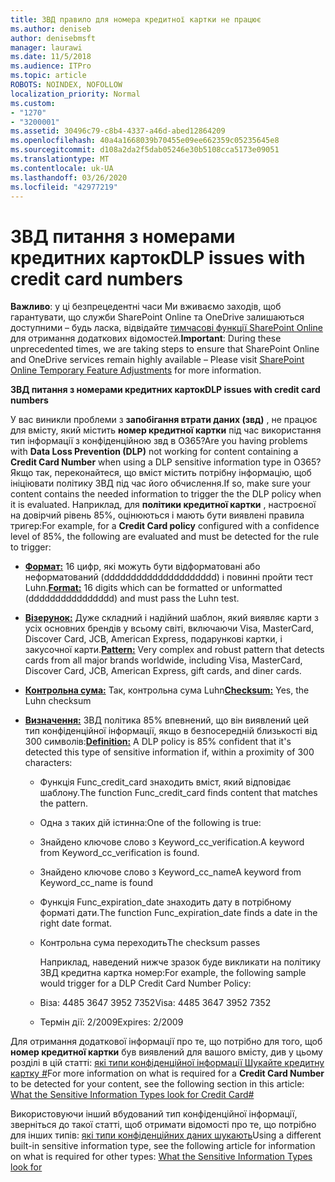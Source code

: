 ```yaml
---
title: ЗВД правило для номера кредитної картки не працює
ms.author: deniseb
author: denisebmsft
manager: laurawi
ms.date: 11/5/2018
ms.audience: ITPro
ms.topic: article
ROBOTS: NOINDEX, NOFOLLOW
localization_priority: Normal
ms.custom:
- "1270"
- "3200001"
ms.assetid: 30496c79-c8b4-4337-a46d-abed12864209
ms.openlocfilehash: 40a4a1668039b70455e09ee662359c05235645e8
ms.sourcegitcommit: d108a2da2f5dab05246e30b5108cca5173e09051
ms.translationtype: MT
ms.contentlocale: uk-UA
ms.lasthandoff: 03/26/2020
ms.locfileid: "42977219"
---
```

# <a name="dlp-issues-with-credit-card-numbers"></a><span data-ttu-id="c75f8-102">ЗВД питання з номерами кредитних карток</span><span class="sxs-lookup"><span data-stu-id="c75f8-102">DLP issues with credit card numbers</span></span>

<span data-ttu-id="c75f8-103">**Важливо**: у ці безпрецедентні часи Ми вживаємо заходів, щоб гарантувати, що служби SharePoint Online та OneDrive залишаються доступними – будь ласка, відвідайте [тимчасові функції SharePoint Online](https://aka.ms/ODSPAdjustments) для отримання додаткових відомостей.</span><span class="sxs-lookup"><span data-stu-id="c75f8-103">**Important**: During these unprecedented times, we are taking steps to ensure that SharePoint Online and OneDrive services remain highly available – Please visit [SharePoint Online Temporary Feature Adjustments](https://aka.ms/ODSPAdjustments) for more information.</span></span>

<span data-ttu-id="c75f8-104">**ЗВД питання з номерами кредитних карток**</span><span class="sxs-lookup"><span data-stu-id="c75f8-104">**DLP issues with credit card numbers**</span></span>

<span data-ttu-id="c75f8-105">У вас виникли проблеми з **запобігання втрати даних (звд)** , не працює для вмісту, який містить **номер кредитної картки** під час використання тип інформації з конфіденційною звд в O365?</span><span class="sxs-lookup"><span data-stu-id="c75f8-105">Are you having problems with **Data Loss Prevention (DLP)** not working for content containing a **Credit Card Number** when using a DLP sensitive information type in O365?</span></span> <span data-ttu-id="c75f8-106">Якщо так, переконайтеся, що вміст містить потрібну інформацію, щоб ініціювати політику ЗВД під час його обчислення.</span><span class="sxs-lookup"><span data-stu-id="c75f8-106">If so, make sure your content contains the needed information to trigger the the DLP policy when it is evaluated.</span></span> <span data-ttu-id="c75f8-107">Наприклад, для **політики кредитної картки** , настроєної на довірчий рівень 85%, оцінюються і мають бути виявлені правила тригер:</span><span class="sxs-lookup"><span data-stu-id="c75f8-107">For example, for a **Credit Card policy** configured with a confidence level of 85%, the following are evaluated and must be detected for the rule to trigger:</span></span>
  
- <span data-ttu-id="c75f8-108">**[Формат:](https://docs.microsoft.com/office365/securitycompliance/what-the-sensitive-information-types-look-for#format-19)** 16 цифр, які можуть бути відформатовані або неформатований (ddddddddddddddddddddd) і повинні пройти тест Luhn.</span><span class="sxs-lookup"><span data-stu-id="c75f8-108">**[Format:](https://docs.microsoft.com/office365/securitycompliance/what-the-sensitive-information-types-look-for#format-19)** 16 digits which can be formatted or unformatted (dddddddddddddddd) and must pass the Luhn test.</span></span>

- <span data-ttu-id="c75f8-109">**[Візерунок:](https://docs.microsoft.com/office365/securitycompliance/what-the-sensitive-information-types-look-for#pattern-19)** Дуже складний і надійний шаблон, який виявляє карти з усіх основних брендів у всьому світі, включаючи Visa, MasterCard, Discover Card, JCB, American Express, подарункові картки, і закусочної карти.</span><span class="sxs-lookup"><span data-stu-id="c75f8-109">**[Pattern:](https://docs.microsoft.com/office365/securitycompliance/what-the-sensitive-information-types-look-for#pattern-19)** Very complex and robust pattern that detects cards from all major brands worldwide, including Visa, MasterCard, Discover Card, JCB, American Express, gift cards, and diner cards.</span></span>

- <span data-ttu-id="c75f8-110">**[Контрольна сума:](https://docs.microsoft.com/office365/securitycompliance/what-the-sensitive-information-types-look-for#checksum-19)** Так, контрольна сума Luhn</span><span class="sxs-lookup"><span data-stu-id="c75f8-110">**[Checksum:](https://docs.microsoft.com/office365/securitycompliance/what-the-sensitive-information-types-look-for#checksum-19)** Yes, the Luhn checksum</span></span>

- <span data-ttu-id="c75f8-111">**[Визначення:](https://docs.microsoft.com/office365/securitycompliance/what-the-sensitive-information-types-look-for#definition-19)** ЗВД політика 85% впевнений, що він виявлений цей тип конфіденційної інформації, якщо в безпосередній близькості від 300 символів:</span><span class="sxs-lookup"><span data-stu-id="c75f8-111">**[Definition:](https://docs.microsoft.com/office365/securitycompliance/what-the-sensitive-information-types-look-for#definition-19)** A DLP policy is 85% confident that it's detected this type of sensitive information if, within a proximity of 300 characters:</span></span>

  - <span data-ttu-id="c75f8-112">Функція Func_credit_card знаходить вміст, який відповідає шаблону.</span><span class="sxs-lookup"><span data-stu-id="c75f8-112">The function Func_credit_card finds content that matches the pattern.</span></span>

  - <span data-ttu-id="c75f8-113">Одна з таких дій істинна:</span><span class="sxs-lookup"><span data-stu-id="c75f8-113">One of the following is true:</span></span>

  - <span data-ttu-id="c75f8-114">Знайдено ключове слово з Keyword_cc_verification.</span><span class="sxs-lookup"><span data-stu-id="c75f8-114">A keyword from Keyword_cc_verification is found.</span></span>

  - <span data-ttu-id="c75f8-115">Знайдено ключове слово з Keyword_cc_name</span><span class="sxs-lookup"><span data-stu-id="c75f8-115">A keyword from Keyword_cc_name is found</span></span>

  - <span data-ttu-id="c75f8-116">Функція Func_expiration_date знаходить дату в потрібному форматі дати.</span><span class="sxs-lookup"><span data-stu-id="c75f8-116">The function Func_expiration_date finds a date in the right date format.</span></span>

  - <span data-ttu-id="c75f8-117">Контрольна сума переходить</span><span class="sxs-lookup"><span data-stu-id="c75f8-117">The checksum passes</span></span>

    <span data-ttu-id="c75f8-118">Наприклад, наведений нижче зразок буде викликати на політику ЗВД кредитна картка номер:</span><span class="sxs-lookup"><span data-stu-id="c75f8-118">For example, the following sample would trigger for a DLP Credit Card Number Policy:</span></span>

  - <span data-ttu-id="c75f8-119">Віза: 4485 3647 3952 7352</span><span class="sxs-lookup"><span data-stu-id="c75f8-119">Visa: 4485 3647 3952 7352</span></span>
  
  - <span data-ttu-id="c75f8-120">Термін дії: 2/2009</span><span class="sxs-lookup"><span data-stu-id="c75f8-120">Expires: 2/2009</span></span>

<span data-ttu-id="c75f8-121">Для отримання додаткової інформації про те, що потрібно для того, щоб **номер кредитної картки** був виявлений для вашого вмісту, див у цьому розділі в цій статті: [які типи конфіденційної інформації Шукайте кредитну картку #](https://docs.microsoft.com/office365/securitycompliance/what-the-sensitive-information-types-look-for#credit-card-number)</span><span class="sxs-lookup"><span data-stu-id="c75f8-121">For more information on what is required for a **Credit Card Number** to be detected for your content, see the following section in this article: [What the Sensitive Information Types look for Credit Card#](https://docs.microsoft.com/office365/securitycompliance/what-the-sensitive-information-types-look-for#credit-card-number)</span></span>
  
<span data-ttu-id="c75f8-122">Використовуючи інший вбудований тип конфіденційної інформації, зверніться до такої статті, щоб отримати відомості про те, що потрібно для інших типів: [які типи конфіденційних даних шукають](https://docs.microsoft.com/office365/securitycompliance/what-the-sensitive-information-types-look-for)</span><span class="sxs-lookup"><span data-stu-id="c75f8-122">Using a different built-in sensitive information type, see the following article for information on what is required for other types: [What the Sensitive Information Types look for](https://docs.microsoft.com/office365/securitycompliance/what-the-sensitive-information-types-look-for)</span></span>
  